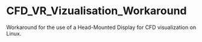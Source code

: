 # CFD_VR_Vizualisation_Workaround
Workaround for the use of a Head-Mounted Display for CFD visualization on Linux.
